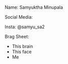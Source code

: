 Name: Samyuktha Minupala

Social Media:

  Insta: @samyu_sa2 

Brag Sheet:

- This brain
- This face
- Me
